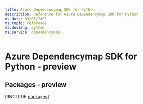 ```yaml
---
title: Azure Dependencymap SDK for Python
description: Reference for Azure Dependencymap SDK for Python
ms.date: 09/03/2025
ms.topic: reference
ms.devlang: python
ms.service: dependencymap
---
```

# Azure Dependencymap SDK for Python - preview
## Packages - preview
[!INCLUDE [packages](dependencymap-index.md)]